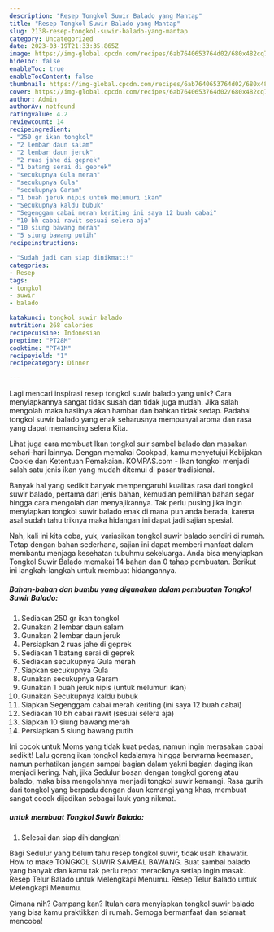 ```yaml
---
description: "Resep Tongkol Suwir Balado yang Mantap"
title: "Resep Tongkol Suwir Balado yang Mantap"
slug: 2138-resep-tongkol-suwir-balado-yang-mantap
category: Uncategorized
date: 2023-03-19T21:33:35.865Z
image: https://img-global.cpcdn.com/recipes/6ab7640653764d02/680x482cq70/tongkol-suwir-balado-foto-resep-utama.jpg
hideToc: false
enableToc: true
enableTocContent: false
thumbnail: https://img-global.cpcdn.com/recipes/6ab7640653764d02/680x482cq70/tongkol-suwir-balado-foto-resep-utama.jpg
cover: https://img-global.cpcdn.com/recipes/6ab7640653764d02/680x482cq70/tongkol-suwir-balado-foto-resep-utama.jpg
author: Admin
authorAv: notfound
ratingvalue: 4.2
reviewcount: 14
recipeingredient:
- "250 gr ikan tongkol"
- "2 lembar daun salam"
- "2 lembar daun jeruk"
- "2 ruas jahe di geprek"
- "1 batang serai di geprek"
- "secukupnya Gula merah"
- "secukupnya Gula"
- "secukupnya Garam"
- "1 buah jeruk nipis untuk melumuri ikan"
- "Secukupnya kaldu bubuk"
- "Segenggam cabai merah keriting ini saya 12 buah cabai"
- "10 bh cabai rawit sesuai selera aja"
- "10 siung bawang merah"
- "5 siung bawang putih"
recipeinstructions:

- "Sudah jadi dan siap dinikmati!"
categories:
- Resep
tags:
- tongkol
- suwir
- balado

katakunci: tongkol suwir balado 
nutrition: 268 calories
recipecuisine: Indonesian
preptime: "PT28M"
cooktime: "PT41M"
recipeyield: "1"
recipecategory: Dinner

---
```





Lagi mencari inspirasi resep tongkol suwir balado yang unik? Cara menyiapkannya sangat tidak susah dan tidak juga mudah. Jika salah mengolah maka hasilnya akan hambar dan bahkan tidak sedap. Padahal tongkol suwir balado yang enak seharusnya mempunyai aroma dan rasa yang dapat memancing selera Kita.





Lihat juga cara membuat Ikan tongkol suir sambel balado dan masakan sehari-hari lainnya. Dengan memakai Cookpad, kamu menyetujui Kebijakan Cookie dan Ketentuan Pemakaian. KOMPAS.com - Ikan tongkol menjadi salah satu jenis ikan yang mudah ditemui di pasar tradisional.

Banyak hal yang sedikit banyak mempengaruhi kualitas rasa dari tongkol suwir balado, pertama dari jenis bahan, kemudian pemilihan bahan segar hingga cara mengolah dan menyajikannya. Tak perlu pusing jika ingin menyiapkan tongkol suwir balado enak di mana pun anda berada, karena asal sudah tahu triknya maka hidangan ini dapat jadi sajian spesial.






Nah, kali ini kita coba, yuk, variasikan tongkol suwir balado sendiri di rumah. Tetap dengan bahan sederhana, sajian ini dapat memberi manfaat dalam membantu menjaga kesehatan tubuhmu sekeluarga. Anda bisa menyiapkan Tongkol Suwir Balado memakai 14 bahan dan 0 tahap pembuatan. Berikut ini langkah-langkah untuk membuat hidangannya.

<!--inarticleads1-->

##### Bahan-bahan dan bumbu yang digunakan dalam pembuatan Tongkol Suwir Balado:

1. Sediakan 250 gr ikan tongkol
1. Gunakan 2 lembar daun salam
1. Gunakan 2 lembar daun jeruk
1. Persiapkan 2 ruas jahe di geprek
1. Sediakan 1 batang serai di geprek
1. Sediakan secukupnya Gula merah
1. Siapkan secukupnya Gula
1. Gunakan secukupnya Garam
1. Gunakan 1 buah jeruk nipis (untuk melumuri ikan)
1. Gunakan Secukupnya kaldu bubuk
1. Siapkan Segenggam cabai merah keriting (ini saya 12 buah cabai)
1. Sediakan 10 bh cabai rawit (sesuai selera aja)
1. Siapkan 10 siung bawang merah
1. Persiapkan 5 siung bawang putih


Ini cocok untuk Moms yang tidak kuat pedas, namun ingin merasakan cabai sedikit! Lalu goreng ikan tongkol kedalamya hingga berwarna keemasan, namun perhatikan jangan sampai bagian dalam yakni bagian daging ikan menjadi kering. Nah, jika Sedulur bosan dengan tongkol goreng atau balado, maka bisa mengolahnya menjadi tongkol suwir kemangi. Rasa gurih dari tongkol yang berpadu dengan daun kemangi yang khas, membuat sangat cocok dijadikan sebagai lauk yang nikmat. 

<!--inarticleads2-->

#####  untuk membuat Tongkol Suwir Balado:


1. Selesai dan siap dihidangkan!

Bagi Sedulur yang belum tahu resep tongkol suwir, tidak usah khawatir. How to make TONGKOL SUWIR SAMBAL BAWANG. Buat sambal balado yang banyak dan kamu tak perlu repot meraciknya setiap ingin masak. Resep Telur Balado untuk Melengkapi Menumu. Resep Telur Balado untuk Melengkapi Menumu. 

Gimana nih? Gampang kan? Itulah cara menyiapkan tongkol suwir balado yang bisa kamu praktikkan di rumah. Semoga bermanfaat dan selamat mencoba!
